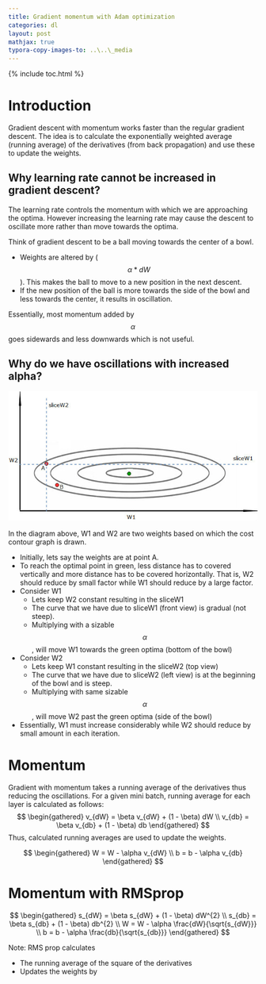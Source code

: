 ```yaml
---
title: Gradient momentum with Adam optimization
categories: dl
layout: post
mathjax: true
typora-copy-images-to: ..\..\_media
---
```


{% include toc.html %}

# Introduction

Gradient descent with momentum works faster than the regular gradient descent. The idea is to calculate the exponentially weighted average (running average) of the derivatives (from back propagation) and use these to update the weights.

## Why learning rate cannot be increased in gradient descent?

The learning rate controls the momentum with which we are approaching the optima. However increasing the learning rate may cause the descent to oscillate more rather than move towards the optima. 

Think of gradient descent to be a ball moving towards the center of a bowl.

- Weights are altered by ($$\alpha * dW$$). This makes the ball to move to a new position in the next descent.
- If the new position of the ball is more towards the side of the bowl and less towards the center, it results in oscillation.

Essentially, most momentum added by $$\alpha$$ goes sidewards and less downwards which is not useful. 

## Why do we have oscillations with increased alpha?

![Oscillation](/_media/Oscillation.jpg)

In the diagram above, W1 and W2 are two weights based on which the cost contour graph is drawn. 

- Initially, lets say the weights are at point A. 
- To reach the optimal point in green, less distance has to covered vertically and more distance has to be covered horizontally. That is, W2 should reduce by small factor while W1 should reduce by a large factor.
- Consider W1
  - Lets keep W2 constant resulting in the sliceW1 
  - The curve that we have due to sliceW1 (front view) is gradual (not steep). 
  - Multiplying with a sizable $$\alpha$$, will move W1 towards the green optima (bottom of the bowl)
- Consider W2
  - Lets keep W1 constant resulting in the sliceW2 (top view)
  - The curve that we have due to sliceW2 (left view) is at the beginning of the bowl and is steep.
  - Multiplying with same sizable $$\alpha$$, will move W2 past the green optima (side of the bowl)
- Essentially, W1 must increase considerably while W2 should reduce by small amount in each iteration.

# Momentum

Gradient with momentum takes a running average of the derivatives thus reducing the oscillations. For a given mini batch, running average for each layer is calculated as follows:
$$
\begin{gathered}
v_{dW} = \beta v_{dW} + (1 - \beta) dW \\
v_{db} = \beta v_{db} + (1 - \beta) db
\end{gathered}
$$
Thus, calculated running averages  are used to update the weights.

$$
\begin{gathered}
W = W - \alpha v_{dW} \\
b = b - \alpha v_{db}
\end{gathered}
$$

# Momentum with RMSprop

$$
\begin{gathered}
s_{dW} = \beta s_{dW} + (1 - \beta) dW^{2} \\
s_{db} = \beta s_{db} + (1 - \beta) db^{2} \\
W = W - \alpha \frac{dW}{\sqrt{s_{dW}}} \\
b = b - \alpha \frac{db}{\sqrt{s_{db}}}
\end{gathered}
$$

Note: RMS prop calculates

- The running average of the square of the derivatives
- Updates the weights by 
